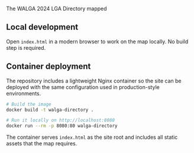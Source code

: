 The WALGA 2024 LGA Directory mapped

## Local development

Open `index.html` in a modern browser to work on the map locally. No build step is
required.

## Container deployment

The repository includes a lightweight Nginx container so the site can be deployed with
the same configuration used in production-style environments.

```bash
# Build the image
docker build -t walga-directory .

# Run it locally on http://localhost:8080
docker run --rm -p 8080:80 walga-directory
```

The container serves `index.html` as the site root and includes all static assets that
the map requires.
